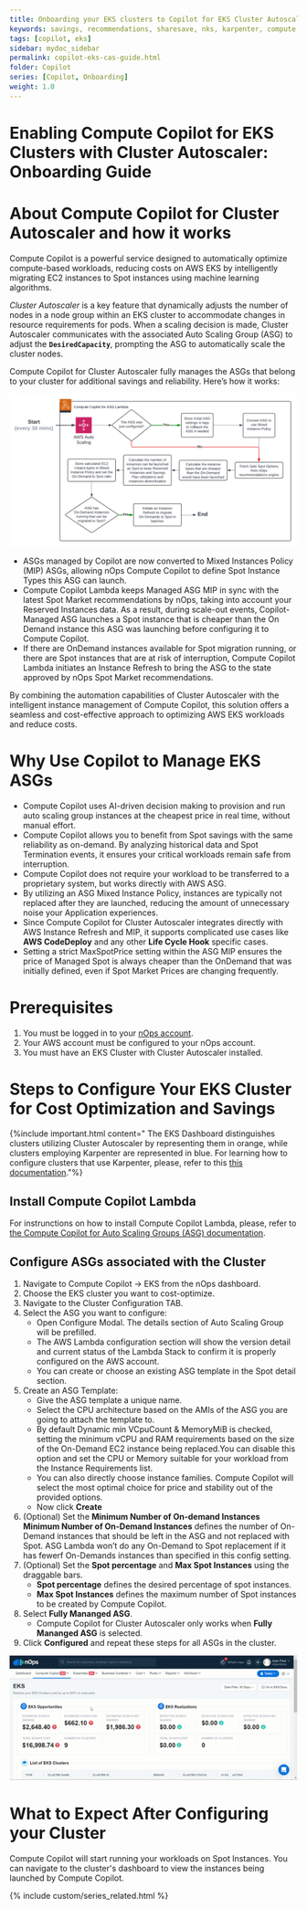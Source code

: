 ```yaml
---
title: Onboarding your EKS clusters to Copilot for EKS Cluster Autoscaler
keywords: savings, recommendations, sharesave, nks, karpenter, compute copilot
tags: [copilot, eks]
sidebar: mydoc_sidebar
permalink: copilot-eks-cas-guide.html
folder: Copilot
series: [Copilot, Onboarding]
weight: 1.0
---
```



# Enabling Compute Copilot for EKS Clusters with Cluster Autoscaler: Onboarding Guide

# **About Compute Copilot for Cluster Autoscaler and how it works**

Compute Copilot is a powerful service designed to automatically optimize compute-based workloads, reducing costs on AWS EKS by intelligently migrating EC2 instances to Spot instances using machine learning algorithms.

*Cluster Autoscaler* is a key feature that dynamically adjusts the number of nodes in a node group within an EKS cluster to accommodate changes in resource requirements for pods. When a scaling decision is made, Cluster Autoscaler communicates with the associated Auto Scaling Group (ASG) to adjust the **`DesiredCapacity`**, prompting the ASG to automatically scale the cluster nodes.

Compute Copilot for Cluster Autoscaler fully manages the ASGs that belong to your cluster for additional savings and reliability. Here’s how it works:

![](/tmpimg/managed_asg_diagram.png)

- ASGs managed by Copilot are now converted to Mixed Instances Policy (MIP) ASGs, allowing nOps Compute Copilot to define Spot Instance Types this ASG can launch.
- Compute Copilot Lambda keeps Managed ASG MIP in sync with the latest Spot Market recommendations by nOps, taking into account your Reserved Instances data. As a result, during scale-out events, Copilot-Managed ASG launches a Spot instance that is cheaper than the On Demand instance this ASG was launching before configuring it to Compute Copilot.
- If there are OnDemand instances available for Spot migration running, or there are Spot instances that are at risk of interruption, Compute Copilot Lambda initiates an Instance Refresh to bring the ASG to the state approved by nOps Spot Market recommendations.

By combining the automation capabilities of Cluster Autoscaler with the intelligent instance management of Compute Copilot, this solution offers a seamless and cost-effective approach to optimizing AWS EKS workloads and reduce costs.

# Why Use Copilot to Manage EKS ASGs

- Compute Copilot uses AI-driven decision making to provision and run auto scaling group instances at the cheapest price in real time, without manual effort.
- Compute Copilot allows you to benefit from Spot savings with the same reliability as on-demand. By analyzing historical data and Spot Termination events, it ensures your critical workloads remain safe from interruption. 
- Compute Copilot does not require your workload to be transferred to a proprietary system, but works directly with AWS ASG.
- By utilizing an ASG Mixed Instance Policy, instances are typically not replaced after they are launched, reducing the amount of unnecessary noise your Application experiences.
- Since Compute Copilot for Cluster Autoscaler integrates directly with AWS Instance Refresh and MIP, it supports complicated use cases like **AWS CodeDeploy** and any other **Life Cycle Hook** specific cases.
- Setting a strict MaxSpotPrice setting within the ASG MIP ensures the price of Managed Spot is always cheaper than the OnDemand that was initially defined, even if Spot Market Prices are changing frequently.

# Prerequisites

1. You must be logged in to your [nOps account](https://app.nops.io/accounts/signin/).
2. Your AWS account must be configured to your nOps account.
3. You must have an EKS Cluster with Cluster Autoscaler installed.

# ****Steps to Configure Your EKS Cluster for Cost Optimization and Savings****

{%include important.html content="
The EKS Dashboard distinguishes clusters utilizing Cluster Autoscaler by representing them in orange, while clusters employing Karpenter are represented in blue. For learning how to configure clusters that use Karpenter, please, refer to this [this documentation](https://help.nops.io/copilot-eks-onboarding.html)."%}


## Install Compute Copilot Lambda

For instrunctions on how to install Compute Copilot Lambda, please, refer to [the Compute Copilot for Auto Scaling Groups (ASG) documentation](https://help.nops.io/copilot-asg-onboarding.html?#prerequisites).

## Configure ASGs associated with the Cluster

1. Navigate to Compute Copilot → EKS from the nOps dashboard.
2. Choose the EKS cluster you want to cost-optimize.
3. Navigate to the Cluster Configuration TAB.
5. Select the ASG you want to configure:
    - Open Configure Modal. The details section of Auto Scaling Group will be prefilled. 
    - The AWS Lambda configuration section will show the version detail and current status of the Lambda Stack to confirm it is properly configured on the AWS account.
    - You can create or choose an existing ASG template in the Spot detail section.
6. Create an ASG Template:
    - Give the ASG template a unique name.
    - Select the CPU architecture based on the AMIs of the ASG you are going to attach the template to.
    - By default Dynamic min VCpuCount & MemoryMiB is checked, setting the minimum vCPU and RAM requirements based on the size of the On-Demand EC2 instance being replaced.You can disable this option and set the CPU or Memory suitable for your workload from the Instance Requirements list.
    - You can also directly choose instance families. Compute Copilot will select the most optimal choice for price and stability out of the provided options.
    - Now click **Create**
7. (Optional) Set the **Minimum Number of On-demand Instances**
**Minimum Number of On-Demand Instances** defines the number of On-Demand instances that should be left in the ASG and not replaced with Spot. ASG Lambda won’t do any On-Demand to Spot replacement if it has fewerf On-Demands instances than specified in this config setting.
8. (Optional) Set the **Spot percentage** and **Max Spot Instances** using the draggable bars.
    - **Spot percentage** defines the desired percentage of spot instances.
    - **Max Spot Instances** defines the maximum number of Spot instances to be created by Compute Copilot.
9. Select **Fully Mananged ASG**.
    - Compute Copilot for Cluster Autoscaler only works when **Fully Mananged ASG** is selected.
10. Click **Configured** and repeat these steps for all ASGs in the cluster.

![ezgif-2-c7f3b8d28c.gif](/tmpimg/ezgif-2-c7f3b8d28c.gif)

# What to Expect After Configuring your Cluster

Compute Copilot will start running your workloads on Spot Instances. You can navigate to the cluster's dashboard to view the instances being launched by Compute Copilot.

{% include custom/series_related.html %}